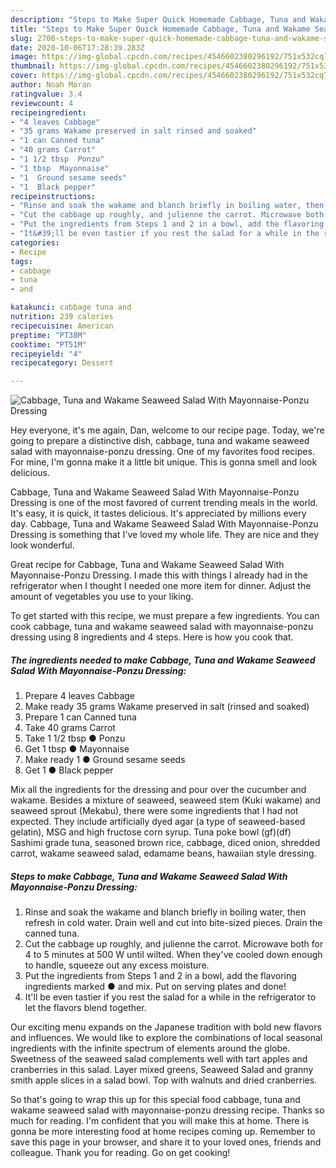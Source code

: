 ```yaml
---
description: "Steps to Make Super Quick Homemade Cabbage, Tuna and Wakame Seaweed Salad With Mayonnaise-Ponzu Dressing"
title: "Steps to Make Super Quick Homemade Cabbage, Tuna and Wakame Seaweed Salad With Mayonnaise-Ponzu Dressing"
slug: 2700-steps-to-make-super-quick-homemade-cabbage-tuna-and-wakame-seaweed-salad-with-mayonnaise-ponzu-dressing
date: 2020-10-06T17:28:39.283Z
image: https://img-global.cpcdn.com/recipes/4546602380296192/751x532cq70/cabbage-tuna-and-wakame-seaweed-salad-with-mayonnaise-ponzu-dressing-recipe-main-photo.jpg
thumbnail: https://img-global.cpcdn.com/recipes/4546602380296192/751x532cq70/cabbage-tuna-and-wakame-seaweed-salad-with-mayonnaise-ponzu-dressing-recipe-main-photo.jpg
cover: https://img-global.cpcdn.com/recipes/4546602380296192/751x532cq70/cabbage-tuna-and-wakame-seaweed-salad-with-mayonnaise-ponzu-dressing-recipe-main-photo.jpg
author: Noah Moran
ratingvalue: 3.4
reviewcount: 4
recipeingredient:
- "4 leaves Cabbage"
- "35 grams Wakame preserved in salt rinsed and soaked"
- "1 can Canned tuna"
- "40 grams Carrot"
- "1 1/2 tbsp  Ponzu"
- "1 tbsp  Mayonnaise"
- "1  Ground sesame seeds"
- "1  Black pepper"
recipeinstructions:
- "Rinse and soak the wakame and blanch briefly in boiling water, then refresh in cold water. Drain well and cut into bite-sized pieces.  Drain the canned tuna."
- "Cut the cabbage up roughly, and julienne the carrot. Microwave both for 4 to 5 minutes at 500 W until wilted. When they&#39;ve cooled down enough to handle, squeeze out any excess moisture."
- "Put the ingredients from Steps 1 and 2 in a bowl, add the flavoring ingredients marked ● and mix. Put on serving plates and done!"
- "It&#39;ll be even tastier if you rest the salad for a while in the refrigerator to let the flavors blend together."
categories:
- Recipe
tags:
- cabbage
- tuna
- and

katakunci: cabbage tuna and 
nutrition: 239 calories
recipecuisine: American
preptime: "PT38M"
cooktime: "PT51M"
recipeyield: "4"
recipecategory: Dessert

---
```



![Cabbage, Tuna and Wakame Seaweed Salad With Mayonnaise-Ponzu Dressing](https://img-global.cpcdn.com/recipes/4546602380296192/751x532cq70/cabbage-tuna-and-wakame-seaweed-salad-with-mayonnaise-ponzu-dressing-recipe-main-photo.jpg)

Hey everyone, it's me again, Dan, welcome to our recipe page. Today, we're going to prepare a distinctive dish, cabbage, tuna and wakame seaweed salad with mayonnaise-ponzu dressing. One of my favorites food recipes. For mine, I'm gonna make it a little bit unique. This is gonna smell and look delicious.

Cabbage, Tuna and Wakame Seaweed Salad With Mayonnaise-Ponzu Dressing is one of the most favored of current trending meals in the world. It's easy, it is quick, it tastes delicious. It's appreciated by millions every day. Cabbage, Tuna and Wakame Seaweed Salad With Mayonnaise-Ponzu Dressing is something that I've loved my whole life. They are nice and they look wonderful.

Great recipe for Cabbage, Tuna and Wakame Seaweed Salad With Mayonnaise-Ponzu Dressing. I made this with things I already had in the refrigerator when I thought I needed one more item for dinner. Adjust the amount of vegetables you use to your liking.


To get started with this recipe, we must prepare a few ingredients. You can cook cabbage, tuna and wakame seaweed salad with mayonnaise-ponzu dressing using 8 ingredients and 4 steps. Here is how you cook that.

<!--inarticleads1-->

##### The ingredients needed to make Cabbage, Tuna and Wakame Seaweed Salad With Mayonnaise-Ponzu Dressing:

1. Prepare 4 leaves Cabbage
1. Make ready 35 grams Wakame preserved in salt (rinsed and soaked)
1. Prepare 1 can Canned tuna
1. Take 40 grams Carrot
1. Take 1 1/2 tbsp ● Ponzu
1. Get 1 tbsp ● Mayonnaise
1. Make ready 1 ● Ground sesame seeds
1. Get 1 ● Black pepper


Mix all the ingredients for the dressing and pour over the cucumber and wakame. Besides a mixture of seaweed, seaweed stem (Kuki wakame) and seaweed sprout (Mekabu), there were some ingredients that I had not expected. They include artificially dyed agar (a type of seaweed-based gelatin), MSG and high fructose corn syrup. Tuna poke bowl (gf)(df) Sashimi grade tuna, seasoned brown rice, cabbage, diced onion, shredded carrot, wakame seaweed salad, edamame beans, hawaiian style dressing. 

<!--inarticleads2-->

##### Steps to make Cabbage, Tuna and Wakame Seaweed Salad With Mayonnaise-Ponzu Dressing:

1. Rinse and soak the wakame and blanch briefly in boiling water, then refresh in cold water. Drain well and cut into bite-sized pieces.  Drain the canned tuna.
1. Cut the cabbage up roughly, and julienne the carrot. Microwave both for 4 to 5 minutes at 500 W until wilted. When they&#39;ve cooled down enough to handle, squeeze out any excess moisture.
1. Put the ingredients from Steps 1 and 2 in a bowl, add the flavoring ingredients marked ● and mix. Put on serving plates and done!
1. It&#39;ll be even tastier if you rest the salad for a while in the refrigerator to let the flavors blend together.


Our exciting menu expands on the Japanese tradition with bold new flavors and influences. We would like to explore the combinations of local seasonal ingredients with the infinite spectrum of elements around the globe. Sweetness of the seaweed salad complements well with tart apples and cranberries in this salad. Layer mixed greens, Seaweed Salad and granny smith apple slices in a salad bowl. Top with walnuts and dried cranberries. 

So that's going to wrap this up for this special food cabbage, tuna and wakame seaweed salad with mayonnaise-ponzu dressing recipe. Thanks so much for reading. I'm confident that you will make this at home. There is gonna be more interesting food at home recipes coming up. Remember to save this page in your browser, and share it to your loved ones, friends and colleague. Thank you for reading. Go on get cooking!
